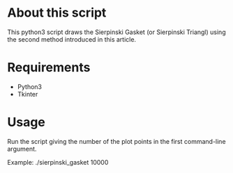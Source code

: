 # About this script

This python3 script draws the Sierpinski Gasket (or Sierpinski Triangl) using the second method introduced in this article.

# Requirements
* Python3
* Tkinter

# Usage
Run the script giving the number of the plot points in the first command-line argument.

Example: ./sierpinski_gasket 10000
